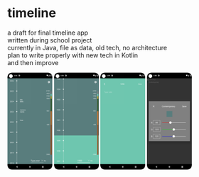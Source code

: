 # timeline

a draft for final timeline app\
written during school project\
currently in Java, file as data, old tech, no architecture\
plan to write properly with new tech in Kotlin\
and then improve 

<img src="img/timeline1.png" alt="screenshot" width="20%" height="20%"> <img src="img/timeline2.png" alt="screenshot" width="20%" height="20%"> 
<img src="img/timeline3.png" alt="screenshot" width="20%" height="20%"> <img src="img/timeline4.png" alt="screenshot" width="20%" height="20%">
